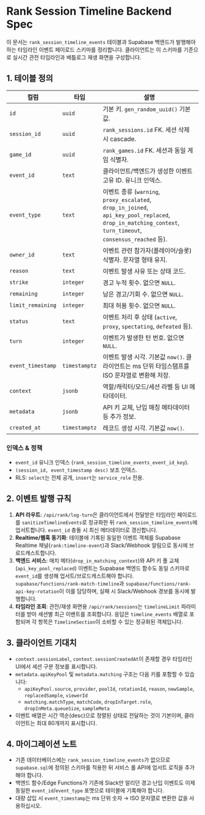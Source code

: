 # Rank Session Timeline Backend Spec

이 문서는 `rank_session_timeline_events` 테이블과 Supabase 백엔드가 발행해야 하는 타임라인 이벤트 페이로드 스키마를 정리합니다. 클라이언트는 이 스키마를 기준으로 실시간 관전 타임라인과 베틀로그 재생 화면을 구성합니다.

## 1. 테이블 정의

| 컬럼              | 타입          | 설명                                                                                                                                                       |
| ----------------- | ------------- | ---------------------------------------------------------------------------------------------------------------------------------------------------------- |
| `id`              | `uuid`        | 기본 키. `gen_random_uuid()` 기본값.                                                                                                                       |
| `session_id`      | `uuid`        | `rank_sessions.id` FK. 세션 삭제 시 cascade.                                                                                                               |
| `game_id`         | `uuid`        | `rank_games.id` FK. 세션과 동일 게임 식별자.                                                                                                               |
| `event_id`        | `text`        | 클라이언트/백엔드가 생성한 이벤트 고유 ID. 유니크 인덱스.                                                                                                  |
| `event_type`      | `text`        | 이벤트 종류 (`warning`, `proxy_escalated`, `drop_in_joined`, `api_key_pool_replaced`, `drop_in_matching_context`, `turn_timeout`, `consensus_reached` 등). |
| `owner_id`        | `text`        | 이벤트 관련 참가자(플레이어/슬롯) 식별자. 문자열 형태 유지.                                                                                                |
| `reason`          | `text`        | 이벤트 발생 사유 또는 상태 코드.                                                                                                                           |
| `strike`          | `integer`     | 경고 누적 횟수. 없으면 `NULL`.                                                                                                                             |
| `remaining`       | `integer`     | 남은 경고/기회 수. 없으면 `NULL`.                                                                                                                          |
| `limit_remaining` | `integer`     | 최대 허용 횟수. 없으면 `NULL`.                                                                                                                             |
| `status`          | `text`        | 이벤트 처리 후 상태 (`active`, `proxy`, `spectating`, `defeated` 등).                                                                                      |
| `turn`            | `integer`     | 이벤트가 발생한 턴 번호. 없으면 `NULL`.                                                                                                                    |
| `event_timestamp` | `timestamptz` | 이벤트 발생 시각. 기본값 `now()`. 클라이언트는 ms 단위 타임스탬프를 ISO 문자열로 변환해 저장.                                                              |
| `context`         | `jsonb`       | 역할/캐릭터/모드/세션 라벨 등 UI 메타데이터.                                                                                                               |
| `metadata`        | `jsonb`       | API 키 교체, 난입 매칭 메타데이터 등 추가 정보.                                                                                                            |
| `created_at`      | `timestamptz` | 레코드 생성 시각. 기본값 `now()`.                                                                                                                          |

### 인덱스 & 정책

- `event_id` 유니크 인덱스 (`rank_session_timeline_events_event_id_key`).
- `(session_id, event_timestamp desc)` 보조 인덱스.
- RLS: `select`는 전체 공개, `insert`는 `service_role` 전용.

## 2. 이벤트 발행 규칙

1. **API 라우트**: `/api/rank/log-turn`은 클라이언트에서 전달받은 타임라인 페이로드를 `sanitizeTimelineEvents`로 정규화한 뒤 `rank_session_timeline_events`에 업서트합니다. `event_id` 충돌 시 최신 메타데이터로 갱신합니다.
2. **Realtime/웹훅 동기화**: 테이블에 기록된 동일한 이벤트 객체를 Supabase Realtime 채널(`rank:timeline-event`)과 Slack/Webhook 알림으로 동시에 브로드캐스트합니다.
3. **백엔드 서비스**: 매치 메타(`drop_in_matching_context`)와 API 키 풀 교체(`api_key_pool_replaced`) 이벤트는 Supabase 백엔드 함수도 동일 스키마로 `event_id`를 생성해 업서트/브로드캐스트해야 합니다. `supabase/functions/rank-match-timeline`과 `supabase/functions/rank-api-key-rotation`이 이를 담당하며, 실패 시 Slack/Webhook 경보를 동시에 발행합니다.
4. **타임라인 조회**: 관전/재생 화면용 `/api/rank/sessions`는 `timelineLimit` 파라미터를 받아 세션별 최근 이벤트를 조회합니다. 응답은 `timeline_events` 배열로 포함되며 각 항목은 `TimelineSection`이 소비할 수 있는 정규화된 객체입니다.

## 3. 클라이언트 기대치

- `context.sessionLabel`, `context.sessionCreatedAt`이 존재할 경우 타임라인 UI에서 세션 구분 정보를 표시합니다.
- `metadata.apiKeyPool` 및 `metadata.matching` 구조는 다음 키를 포함할 수 있습니다:
  - `apiKeyPool.source`, `provider`, `poolId`, `rotationId`, `reason`, `newSample`, `replacedSample`, `viewerId`
  - `matching.matchType`, `matchCode`, `dropInTarget.role`, `dropInMeta.queueSize`, `sampleMeta`
- 이벤트 배열은 시간 역순(desc)으로 정렬된 상태로 전달하는 것이 기본이며, 클라이언트는 최대 80개까지 표시합니다.

## 4. 마이그레이션 노트

- 기존 데이터베이스에는 `rank_session_timeline_events`가 없으므로 `supabase.sql`에 정의된 스키마를 적용한 뒤 서비스 롤 API에 업서트 로직을 추가해야 합니다.
- 백엔드 함수/Edge Functions가 기존에 Slack만 알리던 경고·난입 이벤트도 이제 동일한 `event_id`/`event_type` 포맷으로 테이블에 기록해야 합니다.
- 대량 삽입 시 `event_timestamp`는 ms 단위 숫자 → ISO 문자열로 변환한 값을 사용하십시오.
